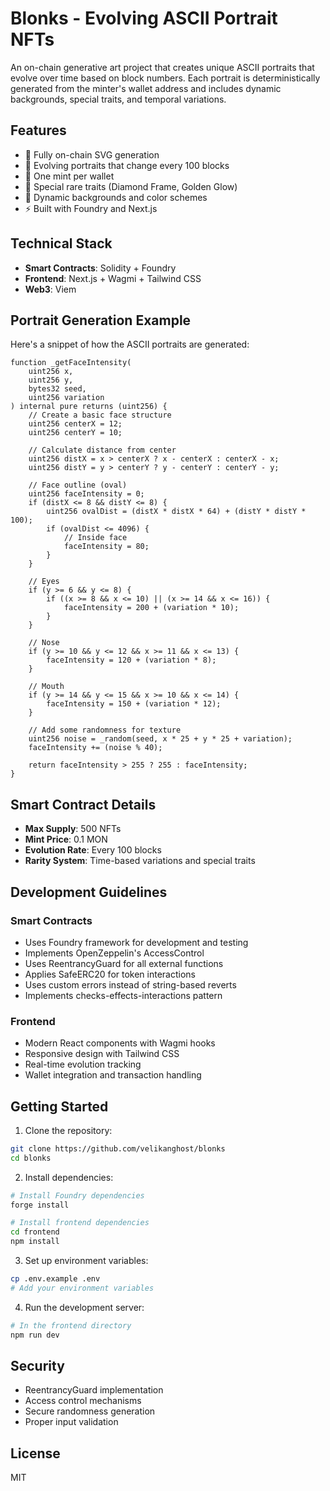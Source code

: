 # Blonks - Evolving ASCII Portrait NFTs

An on-chain generative art project that creates unique ASCII portraits that evolve over time based on block numbers. Each portrait is deterministically generated from the minter's wallet address and includes dynamic backgrounds, special traits, and temporal variations.

## Features

- 🎨 Fully on-chain SVG generation
- 🔄 Evolving portraits that change every 100 blocks
- 🎯 One mint per wallet
- 💎 Special rare traits (Diamond Frame, Golden Glow)
- 🌈 Dynamic backgrounds and color schemes
- ⚡ Built with Foundry and Next.js

## Technical Stack

- **Smart Contracts**: Solidity + Foundry
- **Frontend**: Next.js + Wagmi + Tailwind CSS
- **Web3**: Viem

## Portrait Generation Example

Here's a snippet of how the ASCII portraits are generated:

```solidity
function _getFaceIntensity(
    uint256 x,
    uint256 y,
    bytes32 seed,
    uint256 variation
) internal pure returns (uint256) {
    // Create a basic face structure
    uint256 centerX = 12;
    uint256 centerY = 10;

    // Calculate distance from center
    uint256 distX = x > centerX ? x - centerX : centerX - x;
    uint256 distY = y > centerY ? y - centerY : centerY - y;

    // Face outline (oval)
    uint256 faceIntensity = 0;
    if (distX <= 8 && distY <= 8) {
        uint256 ovalDist = (distX * distX * 64) + (distY * distY * 100);
        if (ovalDist <= 4096) {
            // Inside face
            faceIntensity = 80;
        }
    }

    // Eyes
    if (y >= 6 && y <= 8) {
        if ((x >= 8 && x <= 10) || (x >= 14 && x <= 16)) {
            faceIntensity = 200 + (variation * 10);
        }
    }

    // Nose
    if (y >= 10 && y <= 12 && x >= 11 && x <= 13) {
        faceIntensity = 120 + (variation * 8);
    }

    // Mouth
    if (y >= 14 && y <= 15 && x >= 10 && x <= 14) {
        faceIntensity = 150 + (variation * 12);
    }

    // Add some randomness for texture
    uint256 noise = _random(seed, x * 25 + y * 25 + variation);
    faceIntensity += (noise % 40);

    return faceIntensity > 255 ? 255 : faceIntensity;
}
```

## Smart Contract Details

- **Max Supply**: 500 NFTs
- **Mint Price**: 0.1 MON
- **Evolution Rate**: Every 100 blocks
- **Rarity System**: Time-based variations and special traits

## Development Guidelines

### Smart Contracts

- Uses Foundry framework for development and testing
- Implements OpenZeppelin's AccessControl
- Uses ReentrancyGuard for all external functions
- Applies SafeERC20 for token interactions
- Uses custom errors instead of string-based reverts
- Implements checks-effects-interactions pattern

### Frontend

- Modern React components with Wagmi hooks
- Responsive design with Tailwind CSS
- Real-time evolution tracking
- Wallet integration and transaction handling

## Getting Started

1. Clone the repository:

```bash
git clone https://github.com/velikanghost/blonks
cd blonks
```

2. Install dependencies:

```bash
# Install Foundry dependencies
forge install

# Install frontend dependencies
cd frontend
npm install
```

3. Set up environment variables:

```bash
cp .env.example .env
# Add your environment variables
```

4. Run the development server:

```bash
# In the frontend directory
npm run dev
```

## Security

- ReentrancyGuard implementation
- Access control mechanisms
- Secure randomness generation
- Proper input validation

## License

MIT
